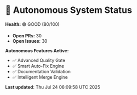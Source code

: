 # 🤖 Autonomous System Status

<!-- Version: 2.6.0 -->

**Health:** 🟢 GOOD (80/100)

- **Open PRs:** 30
- **Open Issues:** 30

**Autonomous Features Active:**

- ✅ Advanced Quality Gate
- ✅ Smart Auto-Fix Engine
- ✅ Documentation Validation
- ✅ Intelligent Merge Engine

**Last updated:** Thu Jul 24 06:09:58 UTC 2025
